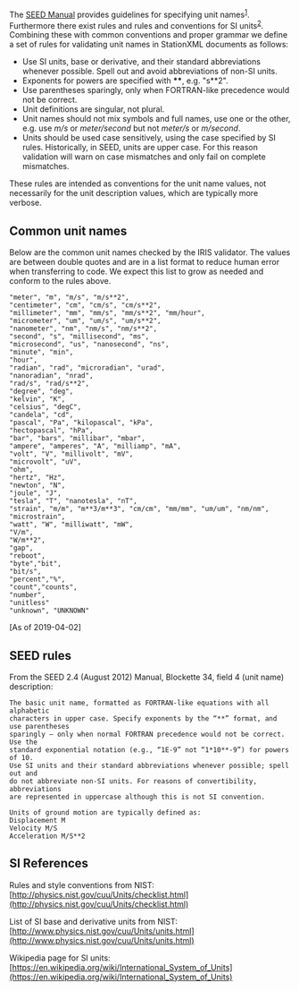The [SEED Manual](http://www.fdsn.org/publications/) provides guidelines for specifying unit names<sup>[1](#seed-rules)</sup>.  Furthermore there exist rules and rules and conventions for SI units<sup>[2](#si-references)</sup>.  Combining these with common conventions and proper grammar we define a set of rules for validating unit names in StationXML documents as follows:

* Use SI units, base or derivative, and their standard abbreviations whenever possible.  Spell out and avoid abbreviations of non-SI units.
* Exponents for powers are specified with <b>\*\*</b>, e.g. "s\*\*2".
* Use parentheses sparingly, only when FORTRAN-like precedence would not be correct.
* Unit definitions are singular, not plural.
* Unit names should not mix symbols and full names, use one or the other, e.g. use *m/s* or *meter/second* but not *meter/s* or *m/second*.
* Units should be used case sensitively, using the case specified by SI rules.  Historically, in SEED, units are upper case.  For this reason validation will warn on case mismatches and only fail on complete mismatches.

These rules are intended as conventions for the unit name values, not necessarily for the unit description values, which are typically more verbose.

## Common unit names

Below are the common unit names checked by the IRIS validator.  The values are between double quotes and are in a list format to reduce human error when transferring to code.  We expect this list to grow as needed and conform to the rules above.

    "meter", "m", "m/s", "m/s**2",
    "centimeter", "cm", "cm/s", "cm/s**2",
    "millimeter", "mm", "mm/s", "mm/s**2", "mm/hour",
    "micrometer", "um", "um/s", "um/s**2",
    "nanometer", "nm", "nm/s", "nm/s**2",
    "second", "s", "millisecond", "ms", 
    "microsecond", "us", "nanosecond", "ns",
    "minute", "min",
    "hour",
    "radian", "rad", "microradian", "urad", 
    "nanoradian", "nrad",
    "rad/s", "rad/s**2",
    "degree", "deg",
    "kelvin", "K",
    "celsius", "degC",
    "candela", "cd",
    "pascal", "Pa", "kilopascal", "kPa", 
    "hectopascal", "hPa",
    "bar", "bars", "millibar", "mbar",
    "ampere", "amperes", "A", "milliamp", "mA",
    "volt", "V", "millivolt", "mV", 
    "microvolt", "uV",
    "ohm",
    "hertz", "Hz",
    "newton", "N",
    "joule", "J",
    "tesla", "T", "nanotesla", "nT",
    "strain", "m/m", "m**3/m**3", "cm/cm", "mm/mm", "um/um", "nm/nm", 
    "microstrain",
    "watt", "W", "milliwatt", "mW",
    "V/m",
    "W/m**2",
    "gap",
    "reboot",
    "byte","bit",
    "bit/s",
    "percent","%",
    "count","counts",
    "number",
    "unitless"
    "unknown", "UNKNOWN"

[As of 2019-04-02]
## SEED rules

From the SEED 2.4 (August 2012) Manual, Blockette 34, field 4 (unit name) description:

    The basic unit name, formatted as FORTRAN-like equations with all alphabetic
    characters in upper case. Specify exponents by the “**” format, and use parentheses
    sparingly — only when normal FORTRAN precedence would not be correct. Use the
    standard exponential notation (e.g., “1E-9” not “1*10**-9”) for powers of 10.
    Use SI units and their standard abbreviations whenever possible; spell out and
    do not abbreviate non-SI units. For reasons of convertibility, abbreviations
    are represented in uppercase although this is not SI convention.

    Units of ground motion are typically defined as:
    Displacement M
    Velocity M/S
    Acceleration M/S**2


## SI References

Rules and style conventions from NIST: [http://physics.nist.gov/cuu/Units/checklist.html](http://physics.nist.gov/cuu/Units/checklist.html)

List of SI base and derivative units from NIST: [http://www.physics.nist.gov/cuu/Units/units.html](http://www.physics.nist.gov/cuu/Units/units.html)

Wikipedia page for SI units: [https://en.wikipedia.org/wiki/International_System_of_Units](https://en.wikipedia.org/wiki/International_System_of_Units)

